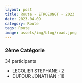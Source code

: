 ```yaml
---
layout: post
title: Route - ETROEUNGT - 2023
date: 2023-04-09
category: Route
tags: Route
image: assets/img/blog/road.jpeg
---
```


### 2ème Catégorie
34 participants
- LECOLIER STEPHANE : 2
- DUFOUR JONATHAN : 18
